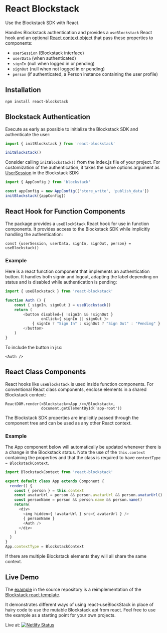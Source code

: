 # React Blockstack

Use the Blockstack SDK with React.

Handles Blockstack authentication and provides a
`useBlockstack` React hook and an optional
[React context object](https://reactjs.org/docs/context.html)
that pass these properties to components:

* `userSession` (Blockstack interface)
* `userData` (when authenticated)
* `signIn` (null when logged in or pending)
* `signOut` (null when not logged in or pending)
* `person` (if authenticated, a Person instance containing the user profile)

## Installation

    npm install react-blockstack

## Blockstack Authentication

Execute as early as possible to initialize the Blockstack SDK and authenticate the user:

````javascript
import { initBlockstack } from 'react-blockstack'

initBlockstack()
````

Consider calling `initBlockstack()` from the index.js file of your project. For customization of the authentication, it takes the same options argument as [UserSession](https://blockstack.github.io/blockstack.js/classes/usersession.html) in the Blockstack SDK:

````javascript
import { AppConfig } from 'blockstack'

const appConfig = new AppConfig(['store_write', 'publish_data'])
initBlockstack({appConfig})
````

## React Hook for Function Components

The package provides a `useBlockStack` React hook for use in function components.
It provides access to the Blockstack SDK while implicitly handling the authentication:

    const {userSession, userData, signIn, signOut, person} = useBlockstack()

### Example

Here is a react function component that implements an authentication button.
It handles both signin and logout, adapting the label depending on status and
is disabled while authentication is pending:

````javascript
import { useBlockstack } from 'react-blockstack'

function Auth () {
    const { signIn, signOut } = useBlockstack()
    return (
        <button disabled={ !signIn && !signOut }
                onClick={ signIn || signOut }>
            { signIn ? "Sign In" : signOut ? "Sign Out" : "Pending" }
        </button>
    )
}
````

To include the button in jsx:

    <Auth />

## React Class Components

React hooks like `useBlockstack` is used inside function components.
For conventional React class components, enclose elements in a shared Blockstack context:

    ReactDOM.render(<Blockstack><App /></Blockstack>,
                    document.getElementById('app-root'))

The Blockstack SDK properties are implicitly passed through the component tree and can be
used as any other React context.

### Example

The App component below will automatically be updated whenever there is a
change in the Blockstack status.
Note the use of the `this.context` containing the properties and
that the class is required to have `contextType = BlockstackContext`.

````javascript
import BlockstackContext from 'react-blockstack'

export default class App extends Component {
  render() {
    const { person } = this.context
    const avatarUrl = person && person.avatarUrl && person.avatarUrl()
    const personName = person && person.name && person.name()
    return(
      <div>
        <img hidden={ !avatarUrl } src={ avatarUrl } />
        { personName }
        <Auth />
      </div>
    )
  }
}
App.contextType = BlockstackContext
````

If there are multiple Blockstack elements they will all share the same context.

## Live Demo

The [example](https://github.com/njordhov/react-blockstack/tree/master/example)
in the source repository is a reimplementation of the
[Blockstack react template](https://github.com/blockstack/blockstack-app-generator/tree/master/react/templates).

It demonstrates different ways of using react-useBlockStack in place of hairy
code to use the mutable Blockstack api from react.
Feel free to use the example as a starting point for your own projects.

Live at:
[![Netlify Status](https://api.netlify.com/api/v1/badges/4c1f3c5b-c184-4659-935a-c66065978127/deploy-status)](https://react-blockstack.netlify.com)
